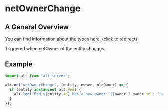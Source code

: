 # netOwnerChange

## A General Overview

<a href="https://docs.altv.mp/js/api/alt-server.IServerEvent.html#_altmp_altv_types_alt_server_IServerEvent_netOwnerChange" target="_blank"> You can find information about the types here. (click to redirect) </a>

Triggered when netOwner of the entity changes.

## Example

```js
import alt from "alt-server";

alt.on("netOwnerChange", (entity, owner, oldOwner) => {
  if (entity instanceof alt.Ped) {
    alt.log(`Ped ${entity.id} has a new owner: ${owner ? owner.id : "null"}, old owner: ${oldOwner ? oldOwner.id : "null"}`);
  }
});
```
